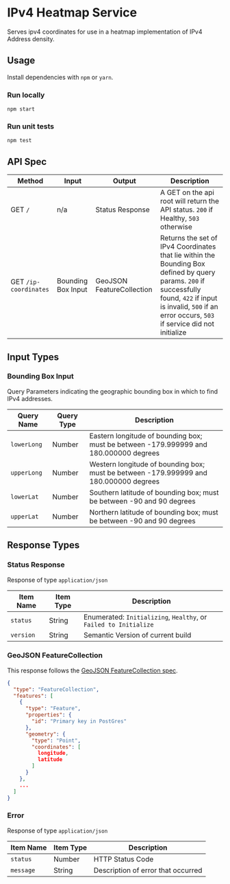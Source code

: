 # IPv4 Heatmap Service

Serves ipv4 coordinates for use in a heatmap implementation of IPv4 Address density.

## Usage

Install dependencies with `npm` or `yarn`.

### Run locally
```
npm start
```

### Run unit tests
```
npm test
```

## API Spec

|Method       |Input|Output|Description
|-------------|-----|-----|-|
| GET `/` | n/a | Status Response | A GET on the api root will return the API status.  `200` if Healthy, `503` otherwise
| GET `/ip-coordinates`| Bounding Box Input | GeoJSON FeatureCollection | Returns the set of IPv4 Coordinates that lie within the Bounding Box defined by query params. `200` if successfully found, `422` if input is invalid, `500` if an error occurs, `503` if service did not initialize

## Input Types

### Bounding Box Input
Query Parameters indicating the geographic bounding box in which to find IPv4 addresses.

| Query Name | Query Type | Description
|--|--|--
| `lowerLong` | Number | Eastern longitude of bounding box; must be between -179.999999 and 180.000000 degrees
| `upperLong` | Number | Western longitude of bounding box; must be between -179.999999 and 180.000000 degrees
| `lowerLat` | Number | Southern latitude of bounding box; must be between -90 and 90 degrees
| `upperLat` | Number | Northern latitude of bounding box; must be between -90 and 90 degrees

## Response Types

### Status Response
Response of type `application/json`

| Item Name | Item Type | Description
|--|--|--
| `status` | String | Enumerated: `Initializing`, `Healthy`, or `Failed to Initialize`
| `version` | String | Semantic Version of current build

### GeoJSON FeatureCollection
This response follows the [GeoJSON FeatureCollection spec][geojson].

```json
{
  "type": "FeatureCollection",
  "features": [
    {
      "type": "Feature",
      "properties": {
        "id": "Primary key in PostGres"
      },
      "geometry": {
        "type": "Point",
        "coordinates": [
          longitude,
          latitude
        ]
      }
    },
    ...
  ]
}
```

### Error
Response of type `application/json`

| Item Name | Item Type | Description
|--|--|--
| `status` | Number | HTTP Status Code
| `message` | String | Description of error that occurred

[geojson]: https://tools.ietf.org/html/rfc7946#section-3.3
